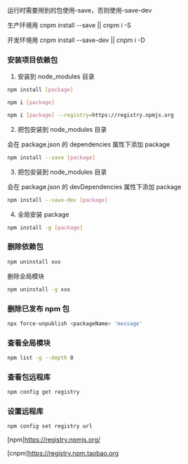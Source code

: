 运行时需要用到的包使用-save，否则使用-save-dev

生产环境用 cnpm install --save || cnpm i -S

开发环境用 cnpm install --save-dev || cnpm i -D

### 安装项目依赖包

1. 安装到 node_modules 目录

```bash
npm install [package]

npm i [package]

npm i [package] --registry=https://registry.npmjs.org
```

2. 把包安装到 node_modules 目录

会在 package.json 的 dependencies 属性下添加 package

```bash
npm install --save [package]
```

3. 把包安装到 node_modules 目录

会在 package.json 的 devDependencies 属性下添加 package

```bash
npm install --save-dev [package]
```

4. 全局安装 package

```bash
npm install -g [package]
```

### 删除依赖包

```bash
npm uninstall xxx
```

删除全局模块

```bash
npm uninstall -g xxx
```

### 删除已发布 npm 包

```bash
npx force-unpublish <packageName> 'message'
```

### 查看全局模块

```bash
npm list -g --depth 0
```

### 查看包远程库

```bash
npm config get registry
```

### 设置远程库

```bash
npm config set registry url
```

[npm]https://registry.npmjs.org/

[cnpm]https://registry.npm.taobao.org

